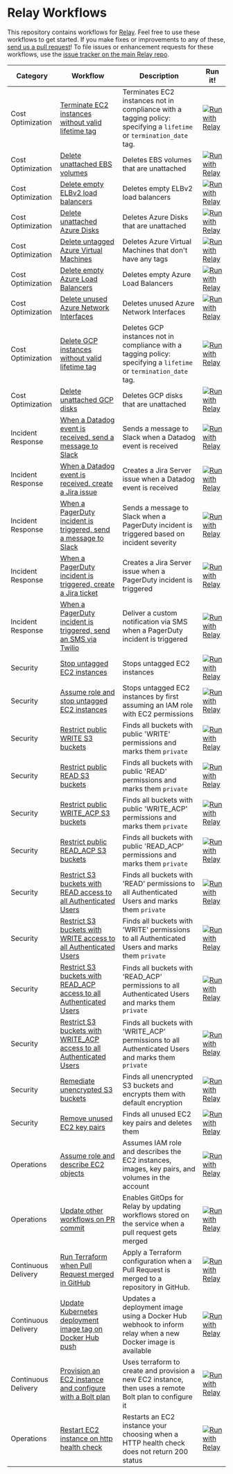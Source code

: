 # Relay Workflows  
This repository contains workflows for [Relay](https://relay.sh). Feel free to use these workflows to get started. If you make fixes or improvements to any of these, [send us a pull request](https://github.com/puppetlabs/relay/blob/master/CONTRIBUTING.md)! To file issues or enhancement requests for these workflows, use the [issue tracker on the main Relay repo](https://github.com/puppetlabs/relay/issues).

| Category | Workflow      | Description  | Run it! |
| ---------| --------------| ------------ | ------- |
| Cost Optimization | [Terminate EC2 instances without valid lifetime tag](./ec2-reaper) | Terminates EC2 instances not in compliance with a tagging policy: specifying a `lifetime` or `termination_date` tag. | [![Run with Relay](https://raw.githubusercontent.com/puppetlabs/relay-workflows/master/images/runbutton.svg)](https://app.relay.sh/create-workflow?workflowName=ec2-reaper&initialContentURL=https%3A%2F%2Fraw.githubusercontent.com%2Fpuppetlabs%2Frelay-workflows%2Fmaster%2Fec2-reaper%2Fec2-reaper.yaml) |
| Cost Optimization | [Delete unattached EBS volumes](./ebs-reaper) | Deletes EBS volumes that are unattached | [![Run with Relay](https://raw.githubusercontent.com/puppetlabs/relay-workflows/master/images/runbutton.svg)](https://app.relay.sh/create-workflow?workflowName=ebs-reaper&initialContentURL=https%3A%2F%2Fraw.githubusercontent.com%2Fpuppetlabs%2Frelay-workflows%2Fmaster%2Febs-reaper%2Febs-reaper.yaml) |
| Cost Optimization | [Delete empty ELBv2 load balancers](./elbv2-delete-empty-loadbalancers) | Deletes empty ELBv2 load balancers | [![Run with Relay](https://raw.githubusercontent.com/puppetlabs/relay-workflows/master/images/runbutton.svg)](https://app.relay.sh/create-workflow?workflowName=delete-empty-elbv2-loadbalancers&initialContentURL=https%3A%2F%2Fraw.githubusercontent.com%2Fpuppetlabs%2Frelay-workflows%2Fmaster%2Felbv2-delete-empty-loadbalancers%2Felbv2-delete-empty-loadbalancers.yaml) |
| Cost Optimization | [Delete unattached Azure Disks](./azure-disk-reaper) | Deletes Azure Disks that are unattached | [![Run with Relay](https://raw.githubusercontent.com/puppetlabs/relay-workflows/master/images/runbutton.svg)](https://app.relay.sh/create-workflow?workflowName=azure-disk-reaper&initialContentURL=https%3A%2F%2Fraw.githubusercontent.com%2Fpuppetlabs%2Frelay-workflows%2Fmaster%2Fazure-disk-reaper%2Fazure-disk-reaper.yaml) |  
| Cost Optimization | [Delete untagged Azure Virtual Machines](./azure-vm-reaper) | Deletes Azure Virtual Machines that don't have any tags | [![Run with Relay](https://raw.githubusercontent.com/puppetlabs/relay-workflows/master/images/runbutton.svg)](https://app.relay.sh/create-workflow?workflowName=azure-vm-reaper&initialContentURL=https%3A%2F%2Fraw.githubusercontent.com%2Fpuppetlabs%2Frelay-workflows%2Fmaster%2Fazure-vm-reaper%2Fazure-vm-reaper.yaml) |
| Cost Optimization | [Delete empty Azure Load Balancers](./azure-delete-empty-loadbalancers) | Deletes empty Azure Load Balancers | [![Run with Relay](https://raw.githubusercontent.com/puppetlabs/relay-workflows/master/images/runbutton.svg)](https://app.relay.sh/create-workflow?workflowName=azure-delete-empty-lbs&initialContentURL=https%3A%2F%2Fraw.githubusercontent.com%2Fpuppetlabs%2Frelay-workflows%2Fmaster%2Fazure-delete-empty-loadbalancers%2Fazure-delete-empty-loadbalancers.yaml) |
| Cost Optimization | [Delete unused Azure Network Interfaces](./azure-delete-unused-nics) | Deletes unused Azure Network Interfaces | [![Run with Relay](https://raw.githubusercontent.com/puppetlabs/relay-workflows/master/images/runbutton.svg)](https://app.relay.sh/create-workflow?workflowName=azure-delete-unused-nics&initialContentURL=https%3A%2F%2Fraw.githubusercontent.com%2Fpuppetlabs%2Frelay-workflows%2Fmaster%2Fazure-delete-unused-nics%2Fazure-delete-unused-nics.yaml) |
| Cost Optimization | [Delete GCP instances without valid lifetime tag](./gcp-instance-reaper) | Deletes GCP instances not in compliance with a tagging policy: specifying a `lifetime` or `termination_date` tag. | [![Run with Relay](https://raw.githubusercontent.com/puppetlabs/relay-workflows/master/images/runbutton.svg)](https://app.relay.sh/create-workflow?workflowName=gcp-instance-reaper&initialContentURL=https%3A%2F%2Fraw.githubusercontent.com%2Fpuppetlabs%2Frelay-workflows%2Fmaster%2Fgcp-instance-reaper%2Fgcp-instance-reaper.yaml) |
| Cost Optimization | [Delete unattached GCP disks](./gcp-disk-reaper) | Deletes GCP disks that are unattached | [![Run with Relay](https://raw.githubusercontent.com/puppetlabs/relay-workflows/master/images/runbutton.svg)](https://app.relay.sh/create-workflow?workflowName=gcp-disk-reaper&initialContentURL=https%3A%2F%2Fraw.githubusercontent.com%2Fpuppetlabs%2Frelay-workflows%2Fmaster%2Fgcp-disk-reaper%2Fgcp-disk-reaper.yaml) |
| Incident Response | [When a Datadog event is received, send a message to Slack](./datadog-to-slack) | Sends a message to Slack when a Datadog event is received| [![Run with Relay](https://raw.githubusercontent.com/puppetlabs/relay-workflows/master/images/runbutton.svg)](https://app.relay.sh/create-workflow?workflowName=datadog-to-slack&initialContentURL=https%3A%2F%2Fraw.githubusercontent.com%2Fpuppetlabs%2Frelay-workflows%2Fmaster%2Fdatadog-to-slack%2Fdatadog-to-slack.yaml) |
| Incident Response | [When a Datadog event is received, create a Jira issue](./datadog-to-jira) | Creates a Jira Server issue when a Datadog event is received | [![Run with Relay](https://raw.githubusercontent.com/puppetlabs/relay-workflows/master/images/runbutton.svg)](https://app.relay.sh/create-workflow?workflowName=datadog-to-jira&initialContentURL=https%3A%2F%2Fraw.githubusercontent.com%2Fpuppetlabs%2Frelay-workflows%2Fmaster%2Fdatadog-to-jira%2Fdatadog-to-jira.yaml) |
| Incident Response | [When a PagerDuty incident is triggered, send a message to Slack](./pagerduty-to-slack) | Sends a message to Slack when a PagerDuty incident is triggered based on incident severity| [![Run with Relay](https://raw.githubusercontent.com/puppetlabs/relay-workflows/master/images/runbutton.svg)](https://app.relay.sh/create-workflow?workflowName=pagerduty-to-slack&initialContentURL=https%3A%2F%2Fraw.githubusercontent.com%2Fpuppetlabs%2Frelay-workflows%2Fmaster%2Fpagerduty-to-slack%2Fpagerduty-to-slack.yaml) |
| Incident Response | [When a PagerDuty incident is triggered, create a Jira ticket](./pagerduty-to-jira) | Creates a Jira Server issue when a PagerDuty incident is triggered | [![Run with Relay](https://raw.githubusercontent.com/puppetlabs/relay-workflows/master/images/runbutton.svg)](https://app.relay.sh/create-workflow?workflowName=pagerduty-to-jira&initialContentURL=https%3A%2F%2Fraw.githubusercontent.com%2Fpuppetlabs%2Frelay-workflows%2Fmaster%2Fpagerduty-to-jira%2Fpagerduty-to-jira.yaml) |
| Incident Response | [When a PagerDuty incident is triggered, send an SMS via Twilio](./pagerduty-to-twilio) | Deliver a custom notification via SMS when a PagerDuty incident is triggered | [![Run with Relay](https://raw.githubusercontent.com/puppetlabs/relay-workflows/master/images/runbutton.svg)](https://app.relay.sh/create-workflow?workflowName=pagerduty-to-twilio&initialContentURL=https%3A%2F%2Fraw.githubusercontent.com%2Fpuppetlabs%2Frelay-workflows%2Fmaster%2Fpagerduty-to-twilio%2Fpagerduty-to-twilio.yaml) |
| Security | [Stop untagged EC2 instances](./ec2-stop-untagged-instances) | Stops untagged EC2 instances | [![Run with Relay](https://raw.githubusercontent.com/puppetlabs/relay-workflows/master/images/runbutton.svg)](https://app.relay.sh/create-workflow?workflowName=stop-untagged-instances&initialContentURL=https%3A%2F%2Fraw.githubusercontent.com%2Fpuppetlabs%2Frelay-workflows%2Fmaster%2Fec2-stop-untagged-instances%2Fec2-stop-untagged-instances.yaml) | 
| Security | [Assume role and stop untagged EC2 instances](./sts-stop-untagged-instances) | Stops untagged EC2 instances by first assuming an IAM role with EC2 permissions | [![Run with Relay](https://raw.githubusercontent.com/puppetlabs/relay-workflows/master/images/runbutton.svg)](https://app.relay.sh/create-workflow?workflowName=sts-stop-untagged-instances&initialContentURL=https%3A%2F%2Fraw.githubusercontent.com%2Fpuppetlabs%2Frelay-workflows%2Fmaster%2Fsts-stop-untagged-instances%2Fsts-stop-untagged-instances.yaml) | 
| Security | [Restrict public WRITE S3 buckets](./s3-restrict-public-write-buckets) | Finds all buckets with public 'WRITE' permissions and marks them `private` | [![Run with Relay](https://raw.githubusercontent.com/puppetlabs/relay-workflows/master/images/runbutton.svg)](https://app.relay.sh/create-workflow?workflowName=s3-restrict-public-write-buckets&initialContentURL=https%3A%2F%2Fraw.githubusercontent.com%2Fpuppetlabs%2Frelay-workflows%2Fmaster%2Fs3-restrict-public-write-buckets%2Fs3-restrict-public-write-buckets.yaml) |
| Security | [Restrict public READ S3 buckets](./s3-restrict-public-read-buckets) | Finds all buckets with public 'READ' permissions and marks them `private` | [![Run with Relay](https://raw.githubusercontent.com/puppetlabs/relay-workflows/master/images/runbutton.svg)](https://app.relay.sh/create-workflow?workflowName=s3-restrict-public-read-buckets&initialContentURL=https%3A%2F%2Fraw.githubusercontent.com%2Fpuppetlabs%2Frelay-workflows%2Fmaster%2Fs3-restrict-public-read-buckets%2Fs3-restrict-public-read-buckets.yaml) |
| Security | [Restrict public WRITE_ACP S3 buckets](./s3-restrict-public-write_acp-buckets) | Finds all buckets with public 'WRITE_ACP' permissions and marks them `private` | [![Run with Relay](https://raw.githubusercontent.com/puppetlabs/relay-workflows/master/images/runbutton.svg)](https://app.relay.sh/create-workflow?workflowName=s3-restrict-public-write_acp-buckets&initialContentURL=https%3A%2F%2Fraw.githubusercontent.com%2Fpuppetlabs%2Frelay-workflows%2Fmaster%2Fs3-restrict-public-write_acp-buckets%2Fs3-restrict-public-write_acp-buckets.yaml) |
| Security | [Restrict public READ_ACP S3 buckets](./s3-restrict-public-read_acp-buckets) | Finds all buckets with public 'READ_ACP' permissions and marks them `private` | [![Run with Relay](https://raw.githubusercontent.com/puppetlabs/relay-workflows/master/images/runbutton.svg)](https://app.relay.sh/create-workflow?workflowName=s3-restrict-public-read_acp-buckets&initialContentURL=https%3A%2F%2Fraw.githubusercontent.com%2Fpuppetlabs%2Frelay-workflows%2Fmaster%2Fs3-restrict-public-read_acp-buckets%2Fs3-restrict-public-read_acp-buckets.yaml) |
| Security | [Restrict S3 buckets with READ access to all Authenticated Users](./s3-restrict-authenticated_user-read-buckets) | Finds all buckets with 'READ' permissions to all Authenticated Users and marks them `private` | [![Run with Relay](https://raw.githubusercontent.com/puppetlabs/relay-workflows/master/images/runbutton.svg)](https://app.relay.sh/create-workflow?workflowName=s3-restrict-authenticated_user-read-buckets&initialContentURL=https%3A%2F%2Fraw.githubusercontent.com%2Fpuppetlabs%2Frelay-workflows%2Fmaster%2Fs3-restrict-authenticated_user-read-buckets%2Fs3-restrict-authenticated_user-read-buckets.yaml) |
| Security | [Restrict S3 buckets with WRITE access to all Authenticated Users](./s3-restrict-authenticated_user-write-buckets) | Finds all buckets with 'WRITE' permissions to all Authenticated Users and marks them `private` | [![Run with Relay](https://raw.githubusercontent.com/puppetlabs/relay-workflows/master/images/runbutton.svg)](https://app.relay.sh/create-workflow?workflowName=s3-restrict-authenticated_user-write-buckets&initialContentURL=https%3A%2F%2Fraw.githubusercontent.com%2Fpuppetlabs%2Frelay-workflows%2Fmaster%2Fs3-restrict-authenticated_user-write-buckets%2Fs3-restrict-authenticated_user-write-buckets.yaml) |
| Security | [Restrict S3 buckets with READ_ACP access to all Authenticated Users](./s3-restrict-authenticated_user-read_acp-buckets) | Finds all buckets with 'READ_ACP' permissions to all Authenticated Users and marks them `private` | [![Run with Relay](https://raw.githubusercontent.com/puppetlabs/relay-workflows/master/images/runbutton.svg)](https://app.relay.sh/create-workflow?workflowName=s3-restrict-authenticated_user-read_acp-buckets&initialContentURL=https%3A%2F%2Fraw.githubusercontent.com%2Fpuppetlabs%2Frelay-workflows%2Fmaster%2Fs3-restrict-authenticated_user-read_acp-buckets%2Fs3-restrict-authenticated_user-read_acp-buckets.yaml) |
| Security | [Restrict S3 buckets with WRITE_ACP access to all Authenticated Users](./s3-restrict-authenticated_user-write_acp-buckets) | Finds all buckets with 'WRITE_ACP' permissions to all Authenticated Users and marks them `private` | [![Run with Relay](https://raw.githubusercontent.com/puppetlabs/relay-workflows/master/images/runbutton.svg)](https://app.relay.sh/create-workflow?workflowName=s3-restrict-authenticated_user-write_acp-buckets&initialContentURL=https%3A%2F%2Fraw.githubusercontent.com%2Fpuppetlabs%2Frelay-workflows%2Fmaster%2Fs3-restrict-authenticated_user-write_acp-buckets%2Fs3-restrict-authenticated_user-write_acp-buckets.yaml) |
| Security | [Remediate unencrypted S3 buckets](./s3-remediate-unencrypted-buckets) | Finds all unencrypted S3 buckets and encrypts them with default encryption | [![Run with Relay](https://raw.githubusercontent.com/puppetlabs/relay-workflows/master/images/runbutton.svg)](https://app.relay.sh/create-workflow?workflowName=s3-remediate-unencrypted-buckets&initialContentURL=https%3A%2F%2Fraw.githubusercontent.com%2Fpuppetlabs%2Frelay-workflows%2Fmaster%2Fs3-remediate-unencrypted-buckets%2Fs3-remediate-unencrypted-buckets.yaml) |
| Security | [Remove unused EC2 key pairs](./ec2-remove-unused-key-pairs) | Finds all unused EC2 key pairs and deletes them | [![Run with Relay](https://raw.githubusercontent.com/puppetlabs/relay-workflows/master/images/runbutton.svg)](https://app.relay.sh/create-workflow?workflowName=ec2-remove-unused-key-pairs&initialContentURL=https%3A%2F%2Fraw.githubusercontent.com%2Fpuppetlabs%2Frelay-workflows%2Fmaster%2Fec2-remove-unused-key-pairs%2Fec2-remove-unused-key-pairs.yaml) |
| Operations | [Assume role and describe EC2 objects](./sts-describe-ec2-objects) | Assumes IAM role and describes the EC2 instances, images, key pairs, and volumes in the account | [![Run with Relay](https://raw.githubusercontent.com/puppetlabs/relay-workflows/master/images/runbutton.svg)](https://app.relay.sh/create-workflow?workflowName=sts-describe-ec2-objects&initialContentURL=https%3A%2F%2Fraw.githubusercontent.com%2Fpuppetlabs%2Frelay-workflows%2Fmaster%2Fsts-describe-ec2-objects%2Fsts-describe-ec2-objects.yaml) |
| Operations | [Update other workflows on PR commit](./update-workflow-on-merge) | Enables GitOps for Relay by updating workflows stored on the service when a pull request gets merged | [![Run with Relay](https://raw.githubusercontent.com/puppetlabs/relay-workflows/master/images/runbutton.svg)](https://app.relay.sh/create-workflow?workflowName=update-workflow-on-merge&initialContentURL=https%3A%2F%2Fraw.githubusercontent.com%2Fpuppetlabs%2Frelay-workflows%2Fmaster%2Fupdate-workflow-on-merge%2Fupdate-workflow-on-merge.yaml) |
| Continuous Delivery | [Run Terraform when Pull Request merged in GitHub](./terraform-continuous-deployment) | Apply a Terraform configuration when a Pull Request is merged to a repository in GitHub. | [![Run with Relay](https://raw.githubusercontent.com/puppetlabs/relay-workflows/master/images/runbutton.svg)](https://app.relay.sh/create-workflow?workflowName=terraform-continuous-deployment&initialContentURL=https%3A%2F%2Fraw.githubusercontent.com%2Fpuppetlabs%2Frelay-workflows%2Fmaster%2Fterraform-continuous-deployment%2Fterraform-continuous-deployment.yaml) |
| Continuous Delivery | [Update Kubernetes deployment image tag on Docker Hub push](./kubectl-apply-on-dockerhub-push) | Updates a deployment image using a Docker Hub webhook to inform relay when a new Docker image is available | [![Run with Relay](https://raw.githubusercontent.com/puppetlabs/relay-workflows/master/images/runbutton.svg)](https://app.relay.sh/create-workflow?workflowName=kubectl-apply-on-dockerhub-push&initialContentURL=https%3A%2F%2Fraw.githubusercontent.com%2Fpuppetlabs%2Frelay-workflows%2Fmaster%2Fkubectl-apply-on-dockerhub-push%2Fkubectl-apply-on-dockerhub-push.yaml) |
| Continuous Delivery | [Provision an EC2 instance and configure with a Bolt plan](./ec2-provision-and-configure-with-bolt) | Uses terraform to create and provision a new EC2 instance, then uses a remote Bolt plan to configure it | [![Run with Relay](https://raw.githubusercontent.com/puppetlabs/relay-workflows/master/images/runbutton.svg)](https://app.relay.sh/create-workflow?workflowName=ec2-provision-and-configure-with-bolt&initialContentURL=https%3A%2F%2Fraw.githubusercontent.com%2Fpuppetlabs%2Frelay-workflows%2Fmaster%2Fec2-provision-and-configure-with-bolt%2Fec2-provision-and-configure-with-bolt.yaml) |
| Operations | [Restart EC2 instance on http health check](./http-health-check) | Restarts an EC2 instance your choosing when a HTTP health check does not return 200 status | [![Run with Relay](https://raw.githubusercontent.com/puppetlabs/relay-workflows/master/images/runbutton.svg)](https://app.relay.sh/create-workflow?workflowName=restart-instance-http-health-check&initialContentURL=https%3A%2F%2Fraw.githubusercontent.com%2Fpuppetlabs%2Frelay-workflows%2Fmaster%2Fhttp-health-check%2Fhttp-health-check.yaml) |
